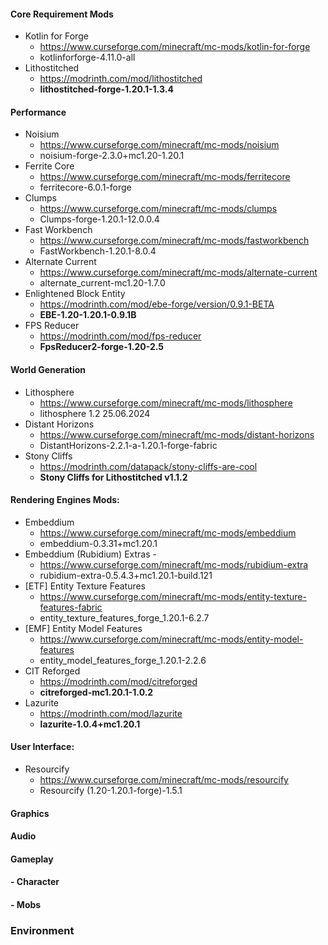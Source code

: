 #### **Core Requirement Mods**
- Kotlin for Forge
	- https://www.curseforge.com/minecraft/mc-mods/kotlin-for-forge
	- kotlinforforge-4.11.0-all
- Lithostitched
	- https://modrinth.com/mod/lithostitched
	- **lithostitched-forge-1.20.1-1.3.4**
#### **Performance**
- Noisium
	- https://www.curseforge.com/minecraft/mc-mods/noisium
	- noisium-forge-2.3.0+mc1.20-1.20.1
- Ferrite Core
	- https://www.curseforge.com/minecraft/mc-mods/ferritecore
	- ferritecore-6.0.1-forge
- Clumps
	- https://www.curseforge.com/minecraft/mc-mods/clumps
	- Clumps-forge-1.20.1-12.0.0.4
- Fast Workbench
	- https://www.curseforge.com/minecraft/mc-mods/fastworkbench
	- FastWorkbench-1.20.1-8.0.4
- Alternate Current
	- https://www.curseforge.com/minecraft/mc-mods/alternate-current 
	- alternate_current-mc1.20-1.7.0
- Enlightened Block Entity
	- https://modrinth.com/mod/ebe-forge/version/0.9.1-BETA
	- **EBE-1.20-1.20.1-0.9.1B**
- FPS Reducer
	- https://modrinth.com/mod/fps-reducer
	- **FpsReducer2-forge-1.20-2.5**

#### **World Generation**
- Lithosphere 
	- https://www.curseforge.com/minecraft/mc-mods/lithosphere
	- lithosphere 1.2 25.06.2024
- Distant Horizons
	- https://www.curseforge.com/minecraft/mc-mods/distant-horizons
	- DistantHorizons-2.2.1-a-1.20.1-forge-fabric
- Stony Cliffs
	- https://modrinth.com/datapack/stony-cliffs-are-cool
	- **Stony Cliffs for Lithostitched v1.1.2**


#### **Rendering Engines Mods:**
- Embeddium 
	- https://www.curseforge.com/minecraft/mc-mods/embeddium
	- embeddium-0.3.31+mc1.20.1
- Embeddium (Rubidium) Extras - 
	- https://www.curseforge.com/minecraft/mc-mods/rubidium-extra
	- rubidium-extra-0.5.4.3+mc1.20.1-build.121
- [ETF] Entity Texture Features
	- https://www.curseforge.com/minecraft/mc-mods/entity-texture-features-fabric
	- entity_texture_features_forge_1.20.1-6.2.7
- [EMF] Entity Model Features
	- https://www.curseforge.com/minecraft/mc-mods/entity-model-features
	- entity_model_features_forge_1.20.1-2.2.6
- CIT Reforged
	- https://modrinth.com/mod/citreforged
	- **citreforged-mc1.20.1-1.0.2**
- Lazurite
	- https://modrinth.com/mod/lazurite
	- **lazurite-1.0.4+mc1.20.1**

#### **User Interface:**
- Resourcify
	- https://www.curseforge.com/minecraft/mc-mods/resourcify
	- Resourcify (1.20-1.20.1-forge)-1.5.1

#### **Graphics**

#### **Audio**

#### **Gameplay**
#### - Character

#### - Mobs

### **Environment**




